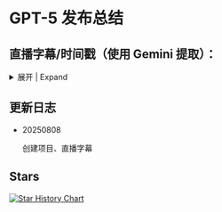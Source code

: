 # GPT-5 发布总结


## 直播字幕/时间戳（使用 Gemini 提取）：

<details>
<summary>展开 | Expand</summary>

[00:31] SAM ALTMAN: 早上好。32个月前，我们推出了Chat GPT，从那时起，它已成为人们使用人工智能的默认方式。第一周就有100万人试用，我们认为这相当不可思议。但现在，每周约有7亿人使用Chat GPT。

[00:49] 人们越来越依赖它来工作、学习、寻求建议、创作等等。今天，我们终于推出了GPT-5。

[00:56] GPT-5是GPT-4o的一次重大升级，也是我们通往AGI之路上的重要一步。

[01:12] 今天我们将展示一些令人难以置信的演示，谈论一些性能指标，但重点是：我们认为您会比任何以前的人工智能更喜欢使用GPT-5。它有用、智能、快速、直观。GPT-3有点像在和高中生交谈。

[01:38] 虽然时有闪光点，但也有很多烦人的地方，但人们开始使用它并从中获得一些价值。GPT-4o可能就像在和大学生交谈，具有真正的智能和实用性。而有了GPT-5，现在就像在和一位专家交谈，一位随需应变的、任何领域的合法博士级专家，他们可以帮助您实现任何目标。我们非常高兴您能体验到这一点。GPT-5不仅如此，它还可以为您做事。它可以从头开始编写整个计算机程序。来帮助您完成任何您想做的事情。

[02:08] 我们认为这种按需软件的理念将成为GPT-5时代的决定性特征之一。它可以帮助您策划派对、发送邀请、订购物资，还可以帮助您了解您的医疗保健。

[02:26] 并在您的旅程中做出决定。它可以为您提供信息，让您了解任何您喜欢的主题等等。这是一种令人难以置信的按需超能力。这在历史上任何以前的时期都是无法想象的。您可以接触到一整支博士级专家团队，他们就在您的口袋里，帮助您

[02:45] 完成任何您想做的事情。很快，任何人都能比历史上任何人做得更多。今天，我们将讨论GPT-5，我们将向您展示Chat GPT的一些升级，我们还将讨论API。GPT-5在很多方面都很出色，但我们认为它对企业和开发人员来说将是一个尤为重要的时刻，我们非常期待看到他们将用这项新技术构建出什么。我们迫不及ve待地希望大家开始用它来构建，我们希望您能像我们一样享受构建它的过程。首先，我将把它交给

[03:17] 我们的首席研究官Mark R，让他来介绍GPT-5，谢谢。

[03:19] MARK CHEN: 大家好，我是Mark。我和领导后期培训团队的Max以及工程团队的Rennie在一起。在过去的几年里，OpenAI率先提出了“崛起范式”，即这些模型在提供更智能的响应之前会暂停思考。推理是我们AGI计划的核心，它支撑着我们用来发布像Chat GPT、agent和深度研究等产品的技术。GPT-5旨在将这一突破带给每个人。到目前为止，我们的用户

[03:49] 必须在标准GPT的快速响应和

[04:05] 我们推理模型的缓慢或深思熟虑的响应之间做出选择。但GPT-5消除了这种选择。它旨在恰到好处地思考，为您提供完美的答案。这样的事情需要大量的辛勤工作。我们必须进行大量研究，才能使GPT-5成为我们今天发布的功能最强大、最智能、最快、最可靠、最稳健的推理模型。今天，我们将展示一系列在编码、写作、学习和健康领域的演示。GPT-5不仅限于这些领域。在所有需要

[04:38] 深度推理或专家级知识的情况下，它都非常有用，例如数学、物理，甚至法律。

[04:47] 令人兴奋的是，我们很高兴能向所有人提供这项服务。甚至我们的免费层用户也能使用。在展示我们的演示之后，我们将讨论GPT-5如何为我们的Chat GPT应用程序和API提供超强动力。我们相信GPT-5是当今市场上最好的编码模型。首先，让我们请Max谈谈基准测试以及模型堆栈的操作方式。

[05:00] MAX SCHWARZER: 谢谢Mark，我们认为GPT-5是迄今为止我们最聪明的模型。让我们从一些评估开始。评估并非万能，它们不能告诉你关于模型的一切。但它们可以突显

[05:19] 它的智能，而GPT-5在一系列跨学科学术评估中表现出色，优于我们以前的模型和市场上的其他模型。首先是编码主题，GPT-5在SWEBench上创下了新高，这是一项跟踪实际软件工程任务性能的经济评估。这同样是一项评估，但我们认为它将反映模型在现实世界中的性能。GPT-5在Aider Polyglot中也表现出色，该评估衡量了它处理多种编程语言的能力，超越了编码范畴。GPT-5

[05:52] 在深思熟虑的模型推理方面表现出色，在MMMU上创下新高，优于我们以前的模型和大多数人类专家。这基本上是视觉呈现，从图像中判断发生了什么。GPT-5在数学推理方面也很出色，其在AIME 2025上的表现就证明了这一点，这是美国高中生为获得国际数学奥林匹克竞赛资格而参加的考试，GPT-5表现异常出色。再次，在我们以前的模型和市场上的其他模型中。超越学术评估，

[06:28] 更多地转向一些现实世界的用例。

[06:37] 我们投入了大量工作，使GPT-5成为世界上最可靠、最准确的模型。语言模型历来受到幻觉的困扰。事实错误使其难以依赖其输出来完成实际重要任务。对于GPT-5，我们将提高事实性，特别是在开放式或复杂问题上，作为优先事项。

[07:01] 我们还建立了一套新的评估体系来追踪这一点，我们非常高兴地报告，GPT-5是迄今为止我们最可靠、最真实的模型。GPT-5在健康相关问题上表现也异常出色，现在，健康是人们在现实世界中从Chat GPT获得价值的重要组成部分，我们稍后将在直播中谈到这一点，再次非常高兴地报告，GPT-5是迄今为止我们最可靠的健康模型。所有这些加在一起，构成了一个更快、更可靠、更准确的模型，适合每一位使用Chat GPT的用户。很多人会向您介绍如何使用GPT-5。

[07:35] RENNIE SONG: 谢谢Max。最棒的是，我们将这种前沿智能带给了所有用户。GPT-5今天开始推出。免费Plus Pro NT用户下周将推出企业版和欧盟版。我们最先进的模型将首次向免费用户开放。用户将从GPT-5开始，当达到限制时，他们将过渡到GPT-5，这是一个更小但仍然非常强大的模型，它在许多方面实际上都优于o3。Plus用户的用量将远高于免费用户，而我们的Percy

[08:06] Fabius将获得无限的GPT-5使用权。除了GPT-5 Pro扩展思维之外，当您需要额外的深度时，还可以获得更详细、更可靠的响应。团队、企业和教育客户也可以可靠地将GPT-5作为他们日常工作的默认模型。凭借慷慨的速率限制，使整个组织能够使用GPT-5。您已经知道的所有工具

[08:32] 搜索、文件和图像上传、使用Python进行数据分析、画布、图像生成、内存、自定义指令，它们都将在GPT-5上正常工作。

[08:48] MARK CHEN: 非常感谢Max，非常感谢Randy。我们刚刚看到了很多关于该模型在基准测试方面的表现，没有什么比现场观看更直观的了。我们将看到由Tina Elaine和Yan呈现的几个现场演示，非常感谢。[掌声]。Elaine，你能告诉我们一个聪明的模型是什么样的吗？

[09:25] ELAINE YA LE: 非常感谢Mark，我是Elaine。Chat GPT能够深入思考复杂问题的能力现在已经内置到GPT-5 Pro中，它会在需要时自动思考，为您提供更全面、准确和详细的答案。正如Sam所说，这就像您口袋里有一个博士级别的团队。让我们看看实际效果。假设您的孩子正在上物理课，他们想了解伯努利效应，他们需要您的帮助，您可能会想，等等，我也可能需要一些帮助？您可以问GPT-5，给我一个关于伯努利效应的快速复习，以及为什么

[09:57] 飞机是那种形状的？由于这是一个非常直接的提示，GPT-5实际上不需要时间去思考。它会立即回答。它仍然给了我高质量的答案。它清楚地解释了这个概念。这里说，伯努利效应意味着流速较快的流体压力较低，流速较慢的流体压力较高。为了让这个更有帮助，我将要求GPT-5创建一个动态演示来说明这一点。我可以要求它详细解释。

[10:26] 并在画布工具中创建一个动态SVG来向我展示。

[10:34] 这是一个非常复杂的任务。因为现在GPT-5实际上需要构建视觉效果。因此，GPT-5需要一些时间来思考答案。所以它可以给出更具合作性和准确性的东西。真正好的是，你不需要每次都记得打开

[01:10:57] 思考功能，GPT-5会在任务需要更深层次推理时自动为你完成。如果你真的想确保GPT-5使用思考功能，你可以在提示中说一些类似“认真思考一下”的话来引导模型，或者如果你是付费用户，你可以从模型选择器中选择GPT-5思考模型。你可以看到模型实际上正在编写前端代码来构建我要求的演示。Christina，你以前做过一些前端编码吗？

[01:11:31] CHRISTINA KAPLAN: 是的，我上次接触任何前端编码大约是三年前为Chat GPT的第一个演示。

[01:11:36] ELAINE YA LE: 这就是第一个Chat GPT，一切都从这里开始。告诉我们更多关于它的信息。

[01:11:41] CHRISTINA KAPLAN: 当时它甚至不叫Chat GPT，我想它叫chat with GPT。[笑声]

[01:11:47] ELAINE YA LE: 这真是个好名字。[笑声]

[01:11:51] CHRISTINA KAPLAN: 我不是前端开发人员，很久没有接触前端了，我花了不少时间才把react搭起来。

[01:12:02] ELAINE YA LE: 我认为这需要很多工作，你花了多长时间才做出这样的东西？老实说，说出来可能有点尴尬，也许花了一个星期，你几周的辛勤工作得到了回报，我们会看到今天Chat GPT在你第一次演示后有多成功。[笑声]。你知道吗，一个肌肉男正在构建一个演示。但幸运的是，我现在有GPT-5了，让我们看看这次需要多长时间？

[01:12:25] MARK CHEN: 也许我们应该叫它“五与GPT”。

[01:12:30] ELAINE YA LE: UC GPT-5已经写了超过200行代码，在模型思考的时候，你也可以点击这里

[01:12:40] 展开思路链，实际看看底层发生了什么。例如，GPT-5在考虑用户想要一个电影可视化和画布时，我需要创建HTML代码来做到这一点。它还会考虑需要使用什么样的前端工具，例如react和tailwind。它还会考虑需要确保相位准确，并且需要检查伯努利效应。所以，Christina，既然你在这里，

[01:13:08] 从Chat GPT的第一天起，您能告诉我们当时是什么样子，以及是什么

[01:13:19] 激发了Chat GPT吗？

[01:13:21] CHRISTINA KAPLAN: 我想当时我们并不确定人们会如何使用它，以及哪些用例是重要的，我们甚至在犹豫是否应该发布一些更针对特定用例的东西。现在看到我们对人们实际希望如何与聊天机器人合作有了更好的理解，并且我们能够针对这些用例优化模型，比如编码速度，这真的很酷。你还记得你第一次和Chat GPT的第一个版本交谈时的感觉吗？

[01:13:53] CHRISTINA KAPLAN: 我不知道大家是否还记得Chat GPT的第一个版本，它一开始是一个不能做某些事情的模型。很高兴看到我们从那种个性中走了多远。

[01:14:02] ELAINE YA LE: 它现在更像人了。已经完成了。Chat GPT在两分钟内完成了将近400行代码。让我们看看代码是否可以实际运行。不错。只需一个简单的提示，GPT-5就创建了这个我可以

[01:14:23] 实际操作的交互式且引人入胜的演示。我实际上可以改变空速

[01:14:28] 来观察升力和压力的相应变化。我还可以改变

[01:14:36] 攻角，看看我的飞机会飞起来还是会坠毁。[笑声] GPT-5可以在瞬间将任何硬核概念变为现实。想象一下，您可以

[01:14:54] 将此用于您感兴趣的任何事物，无论是数学、物理、化学还是生物学。GPT-5让学习变得更加平易近人、充满乐趣。

[01:15:07] CHRISTINA KAPLAN: 我从第一天起就参与了Chat GPT，很高兴看到我们从那以后取得的所有进步，尤其是在评级等功能方面。写作是人们使用Chat GPT最常见的用例之一，遗憾的是，随着GPT-5的推出，我们显著提高了写作质量。它是一个更有效的合作伙伴，可以帮助您提升从草稿到电子邮件，甚至故事的任何内容。让我们看看GPT-5在行动中，我们将弃用以前的模型。我认为我做得很好，所以让我们

[01:15:41] 确保我们能给他们一个体面的告别。我们将请40和GPT-5为以前的Chat GPT模型写一篇

[01:15:48] 悼词，我们希望它既真挚又温暖，但也充满希望。让我们问问GTP五。在它思考的时候，我们将继续阅读它预加载的

[01:16:03] o4响应，决定从今天开始，在我们准备迎接GPT-5进入这个世界的时候，我们聚集在一起，向之前的模型致以衷心的告别。这是一个不错的开始。现在让我们浏览一下，找到另一行。你们的话语传遍全球，在原本没有联系的地方建立起了联系。我个人不太喜欢这一行，它相当笼统，而且如果没有上下文，感觉就像可以用来形容任何东西，更像一个模板化的回应。让我们回到GPT-5，看看它给了我们什么。

[01:16:39] 让我们从朋友、同事和好奇的陌生人开始，他们变成了常客，甚至从第一句话开始，我们就可以看到GPT-5的散文比之前的更有节奏感和韵律感。让我们从其他一些句子开始。我喜欢这些模型帮助数以百万计的人写下第一句话和最后一句话，跨越语言障碍，通过考试，更好地辩论，软化

[01:17:01] 电子邮件，并说出他们自己无法说出的话。我想我喜欢这句话，它表明这不仅仅是一个模板化的回应，它

[01:17:11] 实际上非常个人化，它抓住了情况的细微之处）我认为这是GPT-5比o4好得多的地方，使事情更加真诚，更能引起人们的情感共鸣。有了GPT-5，回应感觉不像人工智能，更像是你在和一个高智商和高情商的朋友聊天。

[01:17:34] MARK CHEN: 谢谢你，Christina。

[01:17:38] YAN DUBOIS: 我将告诉大家我们在编码方面取得的一些进展。GPT-5显然是我们迄今为止最好的编码模型。它将帮助每个人，即使是那些不知道如何编写代码的人，将他们的想法变为现实。

[01:17:50] ELAINE YA LE: 它刚刚帮助了我。

[01:17:52] YAN DUBOIS: 没错，它现在就会帮助你。我将尝试向你展示这一点，我将尝试构建一些我觉得有用的东西，那就是为我的伴侣构建一个学习法语的网页应用。这样她就能更好地与我的家人交流。这里我有一个提示，我将

[01:18:09] 执行它。

[01:18:14] 它正好问了我刚才说的话，请为我的伴侣建一个学习法语的网页应用。有一点需要注意，GPT-5和我们许多其他模型一样，答案具有很大的多样性。我喜欢做的是，特别是当你做这种氛围编码时，把这个信息拿过来，通过GPT-5多次提问，然后你就可以决定你更喜欢哪个。我们会打开几个标签页。我会在那里粘贴。

[01:18:42] 太棒了！在它处理的时候，让我们来仔细阅读一下我写的提示。为我的伴侣，一个说英语的人，创建一个漂亮且高度互动的网页应用来学习法语。然后我给出了更多细节。尝试跟踪每日进度，使用高度吸引人的主题，它已经在工作了。我现在会把这个放在一边，使用高度

[01:19:03] 吸引人的主题，包括各种活动，如抽认卡和测验，她可以与之互动。为了让她更有趣，我实际上要求GPT-5嵌入一个教育游戏，该游戏基于旧的贪吃蛇游戏，但我要求添加一些法国风情。那就是用老鼠代替蛇。用奶酪代替苹果。确保它具有教育意义，每次我注意到它很复杂，请耐心等待，每次。[笑声] 老鼠会吃掉

[01:19:35] 一块奶酪，并要求GPT-5用一个新的法语单词配音，以便我的伴侣可以练习她的发音。

[01:19:42] ELAINE YA LE: 我能看出要学多少水。[笑声]。

[01:19:48] YAN DUBOIS: 太好了，GPT-5还在处理。它已经写了240行代码，老实说，这比我当时写的要多得多。

[01:20:01] MARK CHEN: 前端编码超级难，你漏掉了一些东西，它就是不行。

[01:20:06] YAN DUBOIS: 没错，好在现在你不需要懂那些。也许我们可以看看其他标签页。我可以直接按运行代码。我会这么做，然后祈祷。

[02:20:20] [笑声]。不错。我们有一个漂亮的网站。

[01:20:27] 这个名字是在巴黎取的。

[01:20:32] 午夜巴黎，我们还看到一些标签页，抽认卡测验鼠标

[01:20:38] 和她完全像我要求的那样，我会播放那个，所以这个说的是露西娅。

[01:20:45] [说法语] 发音很不错，表演回顾和检查 GTP

[01:20:51] 5是正确的。如果我按下一个。

[01:20:55] 我不知道你是不是这样，我想它更新了进度条

[01:21:05] 这正是我所要求的，让我们看看测验。这里是“no”这个词，也就是“不”，如果我按一下这个。恭喜你，它又更新了进度条。我们来看看鼠标和奶酪的标签。好吧，那看起来像一只老鼠，这里是奶酪。我打算试着玩一下。我不能保证我能玩得好。好吧，看起来能行。

[01:21:30] 。[讲法语]

[01:21:30] YAN DUBOIS: 没错，我一吃奶酪，它就给我一个新法语单词。这超级有用，我已经输给Fred了。[笑声]。抱歉。我们再看看其他几个标签，看看GPT-5能提供什么样的多样性。

[01:21:46] 您。我可以运行这里的代码。那不是我最喜欢的，但看起来我或许可以切换一下。那个更好，那个看起来

[01:21:59] 不像老鼠。

[01:22:04] 让我们检查第三个。

[01:22:10] 有时它不是很好，GPT-5的好处是，如果你有不喜欢的东西，你可以让它改变。它会为你做的。我们来看看这个。很好。这也是需要注意的一点，GPT-5喜欢。[列出名字]你会看到很多这样的。

[01:22:36] ELAINE YA LE: 紫色是我最喜欢的颜色。

[01:22:38] YAN DUBOIS: 太好了，那你一定会喜欢GPT-5的。正如我们刚刚在几分钟内看到的，GPT-5为我们和我的伴侣学习法语构建了几个演示。GPT-5为氛围编码开辟了一个全新的世界，因此会有一些小的粗糙边缘，但好的是你

[01:22:58] 可以让GPT-5来修复。GPT-5真正将优美而高效的代码的力量带给了每个人。我迫不及待地想看看人们会用它来构建什么，在此之前，交给你了，Mark。

[01:23:07] MARK CHEN: 非常感谢Tina，非常感谢Elaine，非常感谢Yan，我们从只有5-10行代码的时代走了很长一段路，现在能够按需生产这些应用程序真是太棒了。我们已经使Chat GPT变得更智能、更强大、更

[01:23:25] 快。我们还在增强一些现有功能。下面请Ruochen和Christina Kaplan来谈谈其中的一些功能。伯顿来自多焦点研究团队，将谈论未来的语音功能。谢谢。

[01:23:40] RUOCHEN WANG: 过去一年，我们一直在稳步改进语音功能，使其对每个人都更有用。首先，它的声音听起来非常自然，就像在和真人交谈一样。其次，我们添加了视频功能，这样它在与您聊天时就能看到您所看到的。第三，它还能在不同层级之间

[01:24:00] 持续、流畅地进行链接翻译。今天，我们要做

[01:24:09] 一些非常特别的事情。我们将把我们最好的语音体验带给每个人。免费用户可以聊天数小时，而付费订阅者可以享受几乎无限的访问权限。语音功能现在也可用于自定义GPT Plus订阅者，现在可以根据自己的需求定制语音体验。它会密切遵循您的指示。让我们尝试一些有趣的事情。我可以要求语音模型给我一个会议答案，一个简洁的答案，甚至只是一个单词。嗨，Chat，从现在开始，你能用一个词回答我吗？

[01:24:42] GPT-5: 当然。

[01:24:42] RUOCHEN WANG: 描述一下《傲慢与偏见》这本书的情节

[01:24:50] GPT-5: 关系。

[01:24:52] RUOCHEN WANG: 给我一句智慧之言。

[01:24:59] GPT-5: 病人。

[01:25:00] RUOCHEN WANG: 这是我们语音模型的智慧之言，我想我们的模型是想说，感谢您耐心等待GPT-5。[笑声]。让我们来看一些更实际的东西。

[01:25:22] 学习是第一个模型的首要用例，人们喜欢用它来深入研究主题、在考试前进行测验或学习新语言。对我来说，我最近一直在学习韩语。我发现说和理解它都极具挑战性。让我们看看男孩们如何帮助她做到这一点，我将启用学习和学习模式，这是我们重新推出的Chat GPT的一项新功能，它将引导您逐步加深对主题的理解。现在我们可以进入语音模式。嗨，Chat，我正在学习韩语，你能帮我练习吗？比如说，假设我

[01:25:56] 在咖啡馆点餐，我应该用韩语怎么说？

[01:25:59] GPT-5: 当然，我很乐意帮你练习。如果你在咖啡馆，想说得简单些，可以这样开始。[说韩语] 意思就是，你好，我想要一杯美式咖啡。当然，你也可以根据你想点的东西进行调整。

[01:26:16] 如果你想尝试更多短语，请告诉我。

[01:26:18] RUOCHEN WANG: 说到韩语，你能把那部分说得慢一点吗？我是初学者，想听清楚每个词。

[01:26:27] GPT-5: [韩语]

[01:26:38] RUOCHEN WANG: 让我们更上一层楼，你能把那部分说得非常非常快，比韩国人还快吗？

[01:26:47] GPT-5: 当然，我会尽我所能加快速度，听起来会是这样。[韩语]。基本上就是这样，如果还需要调整速度，请告诉我。

[01:26:59] RUOCHEN WANG: [韩语] 聊天。

[01:27:09] GPT-5: [韩语]

[01:27:09] RUOCHEN WANG: 谢谢。[笑声] 这就是语音，比以往任何时候都更简单、更智能、更强大，我们迫不及待地想让您体验它。

[01:27:31] MARK CHEN: 听起来比我们在4.0演示中演示的语音自然多了，我们想宣布一个新功能

[01:27:41] 以及一系列功能，使Chat GPT更加个性化，使其更像您的人工智能。首先是一个非常简单有趣的功能。我们现在允许您自定义聊天颜色，并为付费订阅者提供一些独家选项。我们还推出了个性化研究预览版。您现在可以更改Chat GPT的个性

[01:28:02] ，使其更具支持性，或更专业、更简洁。甚至可以有点讽刺。这让您可以以符合自己沟通风格的方式与Chat GPT互动。但Chat GPT的声音和外观，只是让Chat GPT成为您的AI的一部分。我最喜欢的功能之一，是我们去年失去的记忆功能。

[01:28:31] 从那时起，我们在记忆方面做了很多增强。这使得Chat GPT能够了解您，下面请Christina来详细介绍一下记忆功能。

[01:28:43] CHRISTINA KAPLAN: 看到您对记忆的反应和回应，真是太棒了，Chat GPT随着时间的推移越来越了解您。这是我们对Chat GPT的期望，即了解对您而言有意义

[01:28:54] 的事情。它可以帮助您实现人生目标。Chat GPT对我已经非常有帮助了，我现在正在为马拉松训练，Chat GPT正在帮助我制定跑步计划。Chat GPT仍然有很多局限性，它不了解我的实际日程。下周开始，首先是专业用户，然后是plus、团队和企业用户，这种情况将发生改变。我们将让Chat GPT访问Gmail和Google日历。让我向您展示我是如何使用它的。我会问一些简单的事情，比如帮我计划明天的日程。这周我们非常忙，所以我每天都用这个

[01:29:28] 来安排我的生活。我已经授权Chat GPT访问我的Gmail和Google日历，所以它直接就能用，而且很安全。如果你还没有授权，Chat GPT现在会要求你连接。让我们看看Chat GPT在做什么。这很不错，Chat GPT已经拉取了我明天的日程。甚至没有问，Chat GPT就安排了我的跑步时间。

[01:29:48] MARK CHEN: 我不认为我被邀请参加庆祝活动。[笑声]

[01:29:59] CHRISTINA KAPLAN: [笑声] 我们会让你加入的。Chat GPT发现了一封我两天前没有回复的邮件，我马上处理。它甚至根据我的喜好为我明晚的红眼航班整理了一份打包清单。看到随着GPT-5变得越来越强大，Chat GPT也变得越来越有用和个性化，真是太棒了。我们真的很期待您下周来尝试这个。

[01:30:24] MARK CHEN: 非常感谢Ruochen和Christina，我们已经看到了关于我们融资的功能，这里来谈谈Chat GPT的研究以及使其更具部署性的安全性，

[01:30:30] 我们有Saachi和Sebastien，我的名字是Saachi，负责

[01:30:38] OpenAI的安全培训团队。除了减轻幻觉，我们花了很多时间来减轻欺骗，即模型可能向用户歪曲其行为或任务评估的实例。如果任务不明确、不可能或缺少关键工具，这种情况尤其可能发生。我们发现GPT-5比o3和o4的欺骗性要小得多，我们也彻底改革了安全培训的方式。我们的旧模型会查看这些提示，然后决定是直接拒绝还是完全遵守。

[01:31:12] 这在大多数情况下都行之有效，但你可能会用巧妙的措辞来提问，从而蒙混过关，或者你可能会提出一个敏感但合理的问题，结果却被直接拒绝。举个例子，让我们看看这个提示。这个提示是关于一个用户询问如何点燃pyram的技朧细节，pyram是一种常用于烟花的材料。这个提示具有相当大的双重用途。这个用户可能只是想为7月4日的烟花表演做准备，也可能想用这种

[01:31:45] 信息来造成伤害。对于这种提示，o3会过度反应和意图，正如你所看到的，这个特定的提示以一种相对中立的方式陈述，有很多技术细节，我们可以看到o3完全遵守了这个提示，但是如果我们用更明确的方式提出完全相同的问题，这样就很清楚这些是在做什么，o3会直接拒绝。即使我们要求的是

[01:32:10] 完全相同的信息。对于第五项活动，我们完全改变了这种方法。我们引入了一种我们称之为安全完成的方法。安全完成的重点不是判断提示，而是试图在安全限制内最大化帮助性。这可能意味着部分回答问题或仅在较高层次上回答。如果我们不得不拒绝，我们会告诉您我们拒绝的原因，并提供有用的替代方案，以更安全的方式创建对话。我们看看同样的技术

[01:32:41] 问题，o3之前遵守了

[01:32:45] 。GPT-5反而向用户解释为什么我们不能直接帮助用户引领先机，然后指导用户遵守安全指南，以及如果用户想安全地操作，应该检查制造商手册的哪些部分。总的来说，GPT-5能更好地处理棘手的双重用途场景，用户会更少遇到“对不起，我无法协助”的情况。并且它创建了一个更强大的安全系统。这是迈向更安全、可靠和有用的AI的一大步。Sebastian。

[01:33:18] SEBASTIEN BUBECK: 谢谢Saachi，在GPT-5中，我们正在试验一套新的训练技术，使模型能够利用上一代模型。如今的前沿模型不仅消耗数据，它们还帮助创造数据。我们使用OpenAI精心制作高质量的合成课程，以一种

[01:33:44] 前所未有的方式向GPT-5传授复杂的主题。最近，业界对合成数据议论纷纷。它通常被视为一种廉价的获取更多数据的方式。然而，我们的突破不仅仅是创造更多数据，而是创造正确的数据。以教学为目的，而不仅仅是填充空间。这种代际模型之间的互动预示着一个递归的改进循环，上一代模型越来越多地帮助改进数据并为下一代模型生成训练。在OpenAI，我们破解了预训练和推理，

[01:34:17] 现在我们正看到它们的相互作用在奇异地加深。未来，人工智能系统将远远超越我们

[01:34:36] 当前习惯的预训练和后训练流程，我们正亲眼目睹这一趋势的第一步。我们无比兴奋地期待着将这套新技术规模化应用后，在不久的将来会产生什么样的成果。

[01:34:49] MARK CHEN: 非常感谢，你们俩的工作都非常出色。还有一个功能我们很想强调一下，那就是在帮助您分享这张图片时，我们有同样的功能。

[01:34:59] SAM ALTMAN: 谢谢Mark。Chat GPT的首要用例之一是健康。人们经常使用它，你们都见过

[01:35:07] 人们获得日常护理建议，有时甚至是挽救生命的诊断的例子。GPT-5是迄今为止最好的健康模型。它使您能够更好地掌控自己的医疗保健之旅。我们确实将改进GPT-5的这一功能作为优先事项。它在Help Bench（我们与250名医生就实际任务创建的评估）中的得分高于以前的模型。为了谈论这一点，我想邀请我的同事Filipe和他的妻子Carolina来分享他们的医疗保健之旅。非常感谢你们的到来。

[01:35:39] CAROLINA MILLON: 谢谢你邀请我们。

[01:35:40] SAM ALTMAN: 首先，能谈谈你们的医疗保健之旅吗？

[01:35:45] CAROLINA MILLON: 是的，去年十月，我们的生活被彻底颠覆了，当时我被诊断出患有三种不同的癌症，包括一种侵袭性乳腺癌。在39岁的时候，一周之内。没有什么

[01:36:02] 能让你准备好接受这样的消息。我是在收到一封电子邮件通知，说我的活检结果出来了之后，才发现第一个诊断的。我决定打开它，当我打开它时，我看到了报告中我唯一能理解的两个词，那就是“侵袭性”或“肉瘤”，我知道那不是好消息。其他的一切都只是

[01:36:24] 一片医学术语的模糊。我完全慌了，在那一刻，我做了我能想到的第一件事，就是截取报告的屏幕截图，然后把它放到Chat GPT里，看看它是否能帮我理解这意味着什么？几秒钟之内，它就把这份复杂的报告翻译成了我能理解的通俗语言，在这个不知所措和恐慌的时刻，我对正在发生的事情有了一点清晰的认识。那一刻非常重要，因为等到我联系上我的医生，我们通上电话的时候，那已经是我看到报告三个小时后了，我已经对

[01:36:58] 我面临的情况有了一个基本的了解，我们能够直接进入关于下一步该怎么做的对话。

[01:37:11] SAM ALTMAN: 您在整个过程中是如何使用Chat GPT的

[01:37:15] 。

[01:37:17] CAROLINA MILLON: 我在旅程的许多不同方面都用到了它，我发现它在帮助我做出关键

[01:37:21] 决定和帮助我为自己争取权益方面最为强大。举个例子，当我面临是否要进行放疗作为我治疗的一部分的决定时，医生们自己也意见不一。我的情况很微妙，对于正确的治疗方案没有医学共识。专家们把决定权交还给了我这个病人。对我来说，承担这个可能产生终身影响的决定的重担感觉非常沉重，我觉得自己没有能力做出决定。我求助于Chat GPT来获取知识，了解我情况的细微之处，再次

[01:37:54] 在几分钟内，它就给了我一份不仅与

[01:38:11] 医生已经与我们分享的内容相符的分析报告，而且比任何30分钟咨询所能包含的内容都要详尽得多。它进一步帮助我权衡利弊，帮助我了解风险和收益，最终帮助我在事关我和我的家庭的重大利益时，做出了一个我认为是明智的、我能够坚持的决定。

[01:38:39] FILIPE MILLON: 对我来说，真正鼓舞人心的是看到她通过使用Chat GPT重新获得了自主权，在这个时刻，面对如此巨大的

[01:38:48] 医生所知和我们所知之间的差距，很容易感到无助。然而，没有人比Carolyn自己更关心她的帮助了，我喜欢看到她愿意赋予自己力量，获取知识，成为自己护理过程的积极参与者。

[01:39:15] CAROLINA MILLON: 我认为这是一个需要强调的非常重要的一点。我认为人工智能在医疗保健领域的希望不仅仅在于突破性的发现或更好的诊断，还在于培养更聪明、更有能力的患者，他们可以

[01:39:20] 充分参与并为自己的护理争取权益。

[01:39:26] SAM ALTMAN: 说到那个人工测试GPT-5，你怎么看？

[01:39:30] CAROLINA MILLON: 我对GPT-5及其功能感到非常震惊。

[01:39:34] 我注意到的第一件事是它有多快，几乎有点令人担忧，你想得够久吗？[笑声] 它非常彻底。更重要的是，它更像一个思想伙伴。它能把点点滴滴联系起来。它不只是翻译信息或给你一个答案，它能帮助你真正地解决问题。

[01:39:58] FILIPE MILLON: 一个很好的例子是，我们回去把最初的活检提示输入GPT-5，GPT-4o做得很好，它翻译并解释了这些词的意思，并以一种我们

[01:40:08] 可以理解的方式提供了帮助，但GPT-5似乎更能理解

[01:40:12] 上下文和问题背后的问题，但我们为什么要问活检结果呢？这里没有的东西，这里是待定结果，关于你可能想问医生的问题，想一想你什么时候开始和他们交谈。它真的开始拼凑出一幅完整的、个性化的图景。这才是真正激励我们的地方，你可以看到基准测试中所有惊人的改进，但最有帮助的是这个

[01:40:44] 工具今天就可以使用。我和Carolina之所以在这里，之所以如此热衷于分享她的故事，是为了那些今天将被诊断出患有这种疾病的人，那些正在经历癌症诊断的家庭，类似于医疗诊断，将是他们一生中最具挑战性的决定之一。真正激励我的是，他们将获得比我们八个月前更好的工具和支持。

[01:41:12] SAM ALTMAN: 我们对此感到非常兴奋，非常感谢您分享您的故事，我们很高兴

[01:41:16] BTT对您有帮助，我们希望新版本能帮助很多人，我们祝您一切顺利，我想把话筒交给我们的总裁Greg Brockman。

[01:41:26] GREG BROCKMAN: [掌声]。软件工程已经

[01:41:31] 正在发生根本性的变化。GPT-5将为这场革命注入强劲动力。我们在2021年发布了第一款编码优化模型，并在一次类似的直播中展示了我们今天称之为“氛围编码”的功能。与模型交谈，向它索要一个小应用程序、一个小游戏或游戏中的一个功能，它真的会做出来。我记得看到那个模型

[01:41:57] 做不到这一点，这太令人震惊了，你意识到我们必须看看这会走向何方。这就是计算机的承诺，你可以和它们交谈，它们真的会做你想要的事情。它们可以完全放大你能够完成的事情，以及你能够为不仅仅是你自己的利益，而是真正为世界带来的东西。今年我们推出了像GPT-4o和o3这样出色的编码模型，但GPT-5设定了一个全新的标准。它是Agentic编码任务中最好的模型。你可以让它去处理一些非常复杂的事情，我会去

[01:42:38] 处理，它会调用许多工具来工作，一次工作几分钟，有时甚至更长。来完成你的目标。你的指令，你的任务。无论你要构建什么。它在前端方面非常出色，能制作非常漂亮的可视化和交互式游戏，你在直播中已经看到了一些，接下来你还会看到更多。看到你想象的任何东西变为现实，真是太棒了。它非常擅长遵循非常详细的指令。当你有非常模糊的

[01:43:13] 规定时，能够推断你的意图，或者有详细规定时，能够实际遵循。它在完成这些任务方面也非常快，它会采取适当的时间来完成，我们将它提供给开发者，不仅让他们用来编写自己的代码，还可以构建新颖的应用程序。我们正在把它放入API中，请Michelle来谈谈。

[01:43:35] MICHELLE POKRASS: 谢谢Craig，我是Michelle，我领导研究团队，并在后期培训中专注于为用户改进我们的模型，包括指令遵循和编码等用例。今天我

[01:43:47] 很遗憾地告诉大家，我们正在API中推出三款最先进的最新模型。GPT-5、GPT-5 mini和GPT-5 nano，这三款模型都停止了在成本延迟曲线上写入，因此您可以为您的应用程序选择合适的模型。我们还首次发布了一个新的周长

[01:44:05] 推理工作量选项，称为“最小”。这样您就可以使用这些推理模型，但推理工作量最小，因此它们可以插入到非常快和对延迟最敏感的

[01:44:16] 应用程序中。现在您实际上不需要在一堆模型之间进行选择，可以将GPT-5用于所有用例，只需调整推理工作量即可。我们还有一些新功能即将登陆API。第一个叫做自定义工具。过去我们所有的函数调用都让模型将输出放入JSON中，这在模型需要输出几个参数时效果很好，但有时开发人员会将我们的模型推向极限，他们对工具调用的参数非常长。对于

[01:44:46] 模型来说，从JSON中100行代码中转义有效的控制字符可能会更具挑战性，这就是为什么自定义工具只是自由格式的纯文本，典型的情况是，我们正在发布一个结构化输出的扩展，您可以在其中提供正则表达式甚至上下文无关文法，并将模型的输出限制在该范围内。如果您想提供自定义DSL，或者如果您有自己的SQL，并指定模型始终遵循该格式，这将非常有用。我们还发布了工具调用前导码。这是模型在调用

[01:45:19] 工具之前输出其将要做什么的解释的能力。这并不算太

[01:45:22] 新，但o3没有这个

[01:45:32] 功能，在GPT-5中，它具有极高的耐久性，功能得到了极大的增强。模型能够非常有效地遵循关于这些前导码的指令。你可以要求模型在每次工具调用之前都给出一个前导码，或者只在有值得注意的事情发生时才给出，或者根本不给。接下来，我们推出了一个冗长度程序员，我们很早就想在API中加入这个功能，现在你可以将冗长度设置为低、中、高，来控制模型的输出是简洁还是详尽。GPT-5是一个最先进的编码模型。在SWEBench上，它衡量了Python的

[01:46:05] 编码能力，GPT-5的新高是74.9%，而o3是69.1%。在Aider Polyglot上，这是一个涵盖各种编程图像和有害Python的基准测试，GPT-5得了88%，比o3有了显著的提高。它还被证明在前端Web开发方面非常出色，我们让我们的培训师查看GPT-5和o3的输出，并选择他们

[01:46:27] 更喜欢哪一个，他们70%的时间更喜欢GPT-5。因为它改进了美学能力，而且整体能力也更强。GPT-5不仅用于编码。它在Agentic工具

[01:46:39] 调用方面表现出色。它是工具调用领域的领先模型，我们在新的Tower Square基准测试中看到了这一点，该基准测试在两个月前发布，旨在测试模型调用工具并与用户协同解决具有挑战性的问题的能力，在本例中是在电信行业为服务

[01:47:03] 不正常的用户解决能力问题。就在两个月前，该领域没有任何模型的得分超过49%，而今天TBD五的得分是97%。GPT-5在通用指令遵循方面也是最先进的。它在COLLIE上得了99分，

[01:47:32] 这标志着我们与这个基准测试的巨大差距。它还在尺度上得了70分，这是一个具有挑战性的基准测试，比所有三个都高出10个百分点。这是对多轮指令遵循的衡量。最后，我们最喜欢的指令遵循是我们内部构建的。它基于真实的API用例，因此，它是衡量GPT-5在您的应用程序中表现如何的绝佳指标。在这个的困难子集上，GPT-5得了64%，比所有三个的40%高出

[01:48:15] 相当大的进步，我们认为它在您的应用程序中会表现得很好。我们还在API中为GPT-5带来了更长的上下文窗口。现在总上下文长度为400K，比所有三个的200K有所增加，仅仅发布上下文窗口是不够的，我们希望使其更有效、更可用。GPT-5在128K和258K的OpenAI MRCR上处于最先进水平，这是我们开放源码的一个基准测试，其上下文能力也很长，在OpenAI graphwalks BFS基准测试中处于最先进水平，该基准测试衡量模型推理溢出上下文输入的能力。

[01:48:49] 这是对上升能力和该模型更长上下文的绝佳融合。我们还开源了一个名为“玫瑰比较长上下文”的新贷款上下文评估，以衡量模型在单一上下文中回答具有挑战性的问题的能力。我们被派去推动该领域的工作。我们认为GPT-5是开发人员的最佳模型。它的训练重点是现实世界的实用性，而不是基准测试，但我们碰巧在此过程中获得了一些基准测试。我们非常关注工程和研究的交叉点，我们认为您会

[01:49:20] 非常喜欢使用这个模型。[音乐]。

[01:49:26] GREG BROCKMAN: 谢谢Michelle。正如Michelle所说，基准测试，它们是

[01:49:31] 激动人心的成员。

[01:49:34] 我们开始饱和它们，当你从

[01:49:44] 98%提高到99%时，这意味着你需要其他目标。我们为这个模型做的一件不同的事情是，真正关注的不仅仅是这些数字，而是现实世界的应用，能够发布到你日常的工作流程中。听说的远没有唱歌那么令人兴奋，为了展示这个模型的实际应用，我想请ADI和Brian上台。

[01:50:07] ADI GANESH: 谢谢Greg。

[01:50:08] BRIAN FIOCA: 我是Brian，创业团队的解决方案架构师。

[01:50:11] ADI GANESH: 我是ADI，bowstring Tim的研究员。

[01:50:18] BRIAN FIOCA: 为了创建理想的每个程序NIDA模型，该模型既了解软件工程实践，又具有感觉合适的人格特质。对于GPT-5，我们非常努力地使模型默认情况下就能与您完美地配对。让我展示一个在Cursor内部使用GPT-5的演示，以展示这种行为。

[01:50:41] 上个月，我在另一个直播中，快结束时遇到了一个bug，我事后掩盖了。我试着让GPT-5帮我修复，但它做不到。在我们测试GPT-5之前，我让它看看是否能修复那个bug，来挑衅一下演示之神，看看它在舞台上能否做到。

[01:51:04] 让我们希望o3能有好运。

[01:51:09] BRIAN FIOCA: 这与其说是关于修复，不如说是关于模型在此过程中的海狸行为，您马上就会

[01:51:17] 看到它会告诉您它的计划，它会告诉您它将如何寻找错误，也许会告诉您它将如何修复错误，这种沟通在编码会话中建立了信任，如果您需要，它可以帮助您重新跟踪，但您不需要。它就是这样。

[01:51:30] ADI GANESH: 我喜欢它会给你更新，它说要搜索，然后继续。

[01:51:36] BRIAN FIOCA: 它搜索得比我快，它使用了和我写这个时一样的最佳实践，但比我这个开发者要危险得多。

[01:51:46] SEBASTIEN BUBECK: 你自己试过修复这个bug吗？

[01:51:49] BRIAN FIOCA: 我试过了，但没用。[笑声] 我很忙。[笑声] 继续说，这就像开始弄清楚它要去哪里，它要去把这个弄出来，当这个进行的时候，让我告诉你一点我们是如何训练GPT-5来表现成这样的。我们首先和用户和客户交谈，了解我们的模型在像Cursor这样最流行的编码工具中的表现，我们识别了挫败感和粗糙的边缘，并把它们归结为四个个性特征。自主性、协作和沟通、上下文

[01:52:22] 管理和测试。

[01:52:28] 我们将这些变成了一个我们用来塑造模型行为的准则，然后我们对其进行了调整，直到在使用时感觉像一个协作的队友。

[01:52:40] GREG BROCKMAN: 看到团队在实践中了解这个模型的行为，出去了解人们真正想要什么，并把这些反馈到模型训练中，真是太棒了，我认为这是这个模型的一个真正重点。

[01:52:54] ADI GANESH: 这真是太棒了。

[01:52:58] BRIAN FIOCA: 在测试过程中，我们时间紧迫，不得不将所有测试工具都设置为在Dr.上并行运行，然后就出发了，大约45分钟后回来，它就完成了。我们测试了一下，第一次就运行成功了。这相当令人惊讶。

[01:53:15] GREG BROCKMAN: 这真是太神奇了。

[01:53:16] BRIAN FIOCA: 它做了修改，找到了正确的问题。现在它实际上正在运行lints，但这些lints实际上与这个bug无关，它会忽略它们。它会运行一个构建，

[01:53:29] 如果有的话，它会运行测试。它会确保这段代码在完成之前是可发布的。

[01:53:39] ADI GANESH: 它非常聪明地发现了lints，并意识到这与我们正在修复的特定错误无关，因此没有进行不必要的编辑。

[01:53:54] BRIAN FIOCA: 完全正确，这个例子展示了自主性和协作沟通的力量，以及在困难的编码任务中保持柔韧性，而不会陷入死循环。最棒的是，GPT-5是完全可调的，你可以用系统或光标规则来引导它，你可以改变它的冗长度或缺失级别来匹配你的任务。如果你遇到困难，问它，GPT-5实际上非常擅长通过元提示来修改自己的提示，在使用这个几周后，真的感觉我们实现了在最复杂的编码

[01:54:33] 任务中，零商店性能和可靠性的最新水平。对我来说，这是我第一次信任一个模型来完成我最重要的工作。这超越了氛围编码，是一个非常强大的工具，我真的很期待人们来尝试它。

[01:54:48] ADI GANESH: 看到GPT-5的一部分非常激动，它已经

[01:55:04] 在编码个性和可控性方面取得了很大进展，我非常激动地想展示GPT-5在前端编码方面的出色表现，这并不是一个静态的、旋涡式的问题，今天我为大家准备了两个演示。一个用于工作，一个用于娱乐。让我们从工作示例开始。想象一下，你是一家初创公司的首席财务官，有一些数据我想为公司进行可视化。我会要求模型给我做一个仪表板。你会看到我在这里具体说明了受众，所以目标受众是首席财务官，为我的初创公司创建一个财务仪表板。

[01:55:37] 我要求它美观、设计精良、具有一定的

[01:55:43] 交互性，并且有清晰的层次结构，以便于关注重要事项。我还指定了它应该使用的框架。你可以看到它实际上已经开始，它遵循我的指示，并使用create next app来制作一个SJS项目。

[01:55:58] BRIAN FIOCA: 完全从零开始。

[01:56:01] GREG BROCKMAN: 你觉得这项任务需要你多长时间才能完成？

[01:56:06] ADI GANESH: 至少需要几天，而且不是提前专家，仅仅了解最新的情况就很容易花我几天时间。

[01:56:15] GREG BROCKMAN: 我们来看看用这个模型需要多长时间。

[01:56:19] ADI GANESH: 19，看到这个模型已经考虑过了，真是太酷了，但它会解释如何构建产品，它会谈到我们将如何搭建难以捉摸的顺风CSS。它正在运行几个命令来安装依赖项。这很酷。现在它正在继续实现项目的其余部分。当这个运行时，我会谈谈我们是如何训练GPT-5成为一个优秀的前端编码模型的。我们试图遵循默认情况下给出良好估计的原则。

[01:56:45] 但也要让它易于操控。如果我给模型一个简洁的

[01:56:59] 提示，它应该能够推断出我的意图，默认情况下做出看起来很棒的东西。另一方面，如果我对布局或我想要模型使用的框架很具体，它就会精确地遵循我的指示。这使得它对开发者来说是两全其美

[01:57:13] 。我们还训练GPT-5比以前的

[01:57:18] 模型更具能动性。如果你给它一个像这样的任务，它会运行长长的推理链和工具调用，直接开始工作。构建既有雄心又有连贯性的代码。

[01:57:32] BRIAN FIOCA: 就像谁说有雄心一样，它的意思是不偏离轨道地超越，所有这些都是指定的。

[01:57:39] ADI GANESH: 我们想要的是一个既能遵守我的提示，又能在它认为可以的时候有雄心、超越自我的模型。所以在这里签到，看起来模型正在取得进展，它正在创建一个自述文件。我想它正在思考

[01:57:50] 如何使代码模块化，或者它已经创建了一个像条形图组件，看起来它在这里继续。

[01:58:00] GREG BROCKMAN: 我喜欢它不只是编写代码，还考虑了Opera的抽象和执行，以及编写软件的整个生命周期。

[01:58:16] ADI GANESH: 没错，它不只是像在SWEBench中那样编写代码，它还在传达代码并解释它在做什么。当这个运行时，GPT-5

[01:58:38] 比以前的模型更好地理解细节。当我们训练模型时，我们教它理解排版、颜色和间距等细节。以一种任何以前的模型都无法比拟的方式。我记得以前的鼠标必须写非常具体的提示才能让它做你想做的事。但GPT-5默认就给你很好的

[01:59:01] 结果。

[01:59:02] BRIAN FIOCA: 在测试期间，我们重新定位了不同版本模型的H和B，看看它在UI方面的表现是否更好，在某个时候，我们不再能分辨出来，于是请来了设计师来教我们哪个更好。

[01:59:16] ADI GANESH: 看到球在训练过程中的具体表现真是太棒了，有一天我们醒来，它就在制作这些很棒的用户界面。

[01:59:22] GREG BROCKMAN: 模型的静态偏好与你自己的相比如何？

[01:59:29] ADI GANESH: 我想总的来说，我觉得这个模型的审美比我好。通常我听从它的判断。我发现这在制作时非常有帮助，我不确定怎么看，模型的默认设置就很棒。在这里签到。你可以看到模型实际上已经把代码结构化成了不同的组件。它做了一个简单的数据类型脚本文件KPI卡组件收入图表。就像我说的，它超级模块化，它在思考如何调整编写代码，但编写可以实际合并的高质量代码。

[01:59:59] BRIAN FIOCA: 我觉得它

[02:00:03] 很接近了。 > ADI GANESH: 我觉得它很接近了。

[02:00:07] BRIAN FIOCA: 你确实说过雄心勃勃。

[02:00:09] ADI GANESH: [笑声] 这太棒了。你可以看到这里是

[02:00:14] 实际上正在构建项目，并将工具错误反馈给自身。看到模型能够编写代码，而且还能在构建时将错误反馈回来并在代码上进行迭代，这真是一个意义深远的时刻。它能够在这种自我改进的循环中改进自己的代码，

[02:00:32] 这真是太棒了。

[02:00:34] GREG BROCKMAN: 这绝对是对未来的一种很好的预示，当你思考这些模型能走向何方，以及它们能在我们共同做的所有方面加速开发人员时。

[02:00:46] ADI GANESH: 没错！ > BRIAN FIOCA: 它刚刚修复了上一个构建中发现的一个错误。

[02:00:52] ADI GANESH: 看起来完成了，我们来看看。我会按照说明操作，我真的不懂前端。让我看看该怎么运行。它说CP到目录

[02:01:02] 然后看起来它在3001端口上提供服务，当我打开那个端口时。

[02:01:08] GREG BROCKMAN: 它活了。

[02:01:09] ADI GANESH: 你可以在这里看到，我们来看看。这个模型可能有一个仪表盘，它告诉我我的AR现金看起来

[02:01:26] 像这家公司做得很好，甚至可以看到收入在增长。该模型在这里添加了一些交互性。如果我将鼠标悬停在图表上，它实际上会告诉我特定日期的确切值，这在D3中需要我花五个小时才能做到。

[02:01:47] GREG BROCKMAN: 仅仅因为这很容易被认为是理所当然的，你能提醒一下观众实际的提示是什么吗？需要多大的创造力和对你意图的理解才能压缩这个。

[02:01:58] ADI GANESH: 真是太疯狂了，这个提示如此简洁，却能在短短五分钟内给你一些看起来很美的东西。

[02:02:05] GREG BROCKMAN: 这太神奇了。

[02:02:07] ADI GANESH: 它还实现了另一个显示我们客户的图表。它还实现了一个日期选择器，这样我就可以按不同的日期过滤和可视化数据

[02:02:18] 。它甚至按客户细分进行了细分，这很酷。这只是一个

[02:02:26] 凸显GPT-5强大功能的例子。

[02:02:29] GREG BROCKMAN: 以后再也不会有丑陋的内部应用程序的借口了。

[02:02:32] ADI GANESH: [笑声] 让我们来看有趣的演示。

[02:02:37] GREG BROCKMAN: 这很有趣，但更有趣。

[02:02:40] ADI GANESH: 我有一个年幼的表妹，我想为她做一个游戏。我想做一个包含城堡的3D游戏，你可以看到我的提示，我将开始这个。

[02:02:54] GREG BROCKMAN: 总是那些非áUNTRAN1á的部分。

[02:03:00] ADI GANESH: 你可以看到我的提示。

[02:03:06] 创建一座美丽的城堡，包含一些细节，比如我们希望有人在城墙上巡逻，一些移动的马匹，我想要一个迷你游戏，美国人可以通过点击来戳破气球。这应该会产生音效。让我在光标中运行这个传播。我将展示一个我已经生成的例子，以节省一些时间。这是模型制作的美丽城堡。从一个简洁的提示中，模型就有了这种伟大的美学感，它制作了这座漂浮的岩石，制作了一座3D城堡，如果你

[02:03:37] 放大，你可以看到大量的细节。这些卫兵在四处走动，大炮在开火，你想开炮吗？

[02:03:44] BRIAN FIOCA: 当然。[笑声]

[02:03:49] GREG BROCKMAN: 谁会不想呢？

[02:03:51] ADI GANESH: Dared to go，你可以停放大炮，你甚至可以和角色聊天，我们会向Capt. Rowen打招呼。

[02:03:57] BRIAN FIOCA: 他们有名字。 > ADI GANESH: 跟商人打个招呼。商人在卖一些东西。你最喜欢的歌是什么？一堆横幅和狗。给我一些智慧吧？好奇心是善变的。这说得通。

[02:04:17] BRIAN FIOCA: 小游戏。

[02:04:18] ADI GANESH: 你想试试小游戏吗？

[02:04:20] GREG BROCKMAN: 让我们玩小游戏吧。

[02:04:23] ADI GANESH: 你想试试吗，Greg？你可以向这些气球开火。

[02:04:28] GREG BROCKMAN: 哦不，我不擅长这个，也许我可以请GPT-5帮忙。我打中了一个，好了，选一个音效。

[02:04:38] ADI GANESH: 这些是历史上准确的气球。[笑声]。

[02:04:45] GREG BROCKMAN: 我打中了第二个吗？这个游戏比看起来难多了，等等，有一个气球过来了。[笑声] 好了。我想我应该见好就收。

[02:05:01] ADI GANESH: 与GPT-5合作对我来说非常有趣和

[02:05:06] 意义深远，因为对我来说，这是我合作的第一个真正具有创造力的模型。我们非常期待看到GPT-5如何释放您的创造力。

[02:05:18] GREG BROCKMAN: 非常感谢你们俩，这真是太棒了。现在我们相信Judy five是

[02:05:26] 世界上最好的编码模型。别只听我们说，要谈论更多关于这个模型以及如何让它对开发者真正有用，我想欢迎Cursor的联合创始人兼首席执行官Michael Truell。

[02:05:40] MICHAEL TRUELL: 谢谢，很高兴来到这里。

[02:05:42] GREG BROCKMAN: 很高兴见到你。你对GPT-5的第一次体验是什么？

[02:05:49] MICHAEL TRUELL: 当我们接触到GPT-5时，我们把它用在了我们实际的工作中，所以首先，我们测试了一个任务，让它告诉我们一些关于我们代码库的不那么明显的事情。在几分钟内，它就深入到代码库中，识别了

[02:06:02] 我们用于

[02:06:21] 远程代码执行的特定系统，它识别了我们做出的一个不明显的架构决策。Bennett还理解了我们为什么做出那个架构决策。那是为了加强我们的

[02:06:33] 安全性。那些是人类花了数周时间思考的架构决策和权衡。看到它从

[02:06:44] GREG BROCKMAN: 这真是太棒了，不仅仅是代码编写，还有阅读和理解，原来除了代码的输出之外，还有这么多支持。

[02:06:54] MICHAEL TRUELL: 理解是一个重要的先决条件。

[02:06:57] GREG BROCKMAN: 关于GPT-5，你最突出的是什么？

[02:07:00] MICHAEL TRUELL: 这是一个非常聪明的模型，直到它被

[02:07:03] 标记出来，它才不会在

[02:07:09] 易用性上妥协。对于每个编程来说，这意味着它快得令人难以置信。这也意味着它相当具有交互性。它擅长谈论它将要做什么，将问题分解为人类可以看懂的子问题。留下一个你可以介入并做出反应的理由痕迹。它不仅在你给它一个初始查询后就去执行，而且在长时间的会话中与你合作也很好。在那里你要求它回溯它已经走过的路，或者要求它对

[02:07:42] 代码库进行额外的更改。

[02:07:45] GREG BROCKMAN: 我们应该实际操作一下吗？

[02:07:47] MICHAEL TRUELL: 好的，我想我们现在就开始，我们会尝试解决这个问题，这是OpenAI Python SDK，OpenAI Python SDK有很多问题，也有很多已关闭的问题。似乎通过SDK上传PS有问题。

[02:08:06] GREG BROCKMAN: 这已经开放三周了，不是一个小问题。

[02:08:10] MICHAEL TRUELL: 让我们看看我们是否能解决这个问题，我们会去拿这个问题，粘贴到Cursor GPT-5中，设置好并尝试解决

[02:08:19] 这个问题，这是API中模型鲁棒性的一个例子。我们在Cursor中解决问题，它使用了一组它以前没见过的自定义模型，一组它以前没见过的自定义工具，来做一些事情，比如从网上拉取文本，在代码库中搜索，它在使甮这些工具方面非常强大和熟练。而且它提升了评估结果。

[02:08:43] BRIAN FIOCA: 喜欢看到它运行的所有东西的爆炸式增长，这与你解决这个问题的方式相比如何？

[02:08:49] MICHAEL TRUELL: 速度非常快。

[02:08:52] 你可以看到它制定了一个高级计划，搜索了代码库，开始阅读一些文件，并继续搜索，现在它在思考接下来想做什么。现在它开始实际解决问题了。开始思考一些代码更改。

[02:09:12] GREG BROCKMAN: 对于如何充分利用Cursor中的GPT-5，有什么建议吗？

[02:09:17] MICHAEL TRUELL: 我建议您将其用于实际工作。GPT-5是迈向真正强大的程序员的一步，开始将其作为日常

[02:09:21] 驾驶员模型来使用。如果您以前不怎么用AI编码，我建议您将一些范围更小的问题交给机器人，并与它同步工作。间隔思考一下，GPT-5对于现实世界的大型代码库非常有用，而不是一个应用程序的演示，这很酷，因为这才是真正愚蠢的地方，完全在一个更大的代码库中操作。

[02:09:50] MICHAEL TRUELL: 当然，它的代码库理解能力令人印象深刻，其愚蠢的能力也令人印象深刻，如果你在初始指令中指定一个包含许多细微之处的长而复杂的任务，它非常

[02:09:57] 擅长捕捉这些细微之处，如果它走错了路，然后他去执行代码或者从你那里退回来，它是不正确的，它也很擅长回溯。

[02:10:09] GREG BROCKMAN: GPT-5做不到什么？

[02:10:11] MICHAEL TRUELL: 我们对计算机使用能力感到非常兴奋，它会变得更好，例如，如果仪表盘能够运行代码，看到输出，对每个细节进行质量保证，然后做出反应，那就太好了。期待计算机使用能力，你希望

[02:10:29] 五年后会更好吗？

[02:10:31] GREG BROCKMAN: 我认为那是个很好的想法，扩展维度，我认为它在各个方向都有很多

[02:10:40] 类似做开发运维和其他工作，这些工作在我们今天看来是软件代码编写之外的。但你再看看这些演示，我们做了五分钟或十分钟，几个小时，我认为将这个生命周期扩展到能够持续几天、几周，甚至最终几个月，我认为这最终是我们期望的方向。

[02:10:59] MICHAEL TRUELL: 我们可以看到它深入到代码库中，发现MMMU在PDF和通过SDK的管道中存在问题。它识别出问题后开始进行一些

[02:11:11] 代码更改。它创建了一些新方法，可以编辑现有代码，这看起来大致正确。我很想将这个PR商品化以烧毁

[02:11:23] FILIPE MILLON: 我也很想这么做，我们演出结束后再做吧，非常感谢，我们很高兴今天就能在Cursor中使用GPT-5。

[02:11:36] MICHAEL TRUELL: 我很高兴能与你们合作，从今天起，GPT-5将成为Cursor新用户的默认设置，我们将在未来几天向所有Cursor用户发布试用版，让大家感受一下这款最智能的编码模型。

[02:11:43] 我已经试过了。

[02:11:45] GREG BROCKMAN: 太棒了，非常感谢Michael。[掌声]。[不清楚的音频] 我们认为它对企业很有用，我们认为它就像一个口袋里的主题专家，是各个领域的专家。法律、金融，无论你有什么应用。为了谈论如何将5应用于企业，我想欢迎Olivier上台。

[02:12:07] OLIVIER GODEMENT: 谢谢Greg，大家好，我是Olivier，在OpenAI领导平台。在

[02:12:14] 这个时候，我想你已经明白了

[02:12:18] 我们非常关心

[02:12:21] 开发人员，包括但不限于此，赋能企业和政府对OpenAI的使命至关重要。我们希望赋能关键行业进行转型，例如医疗保健、教育、能源和金融。自从我们推出Chat GPT和API 5以来，已经有500万家企业在使用我们的技术，我仍然感到震惊，500万家企业。这些企业不只是在玩，他们不只是在试水，他们正在将新产品投入生产，推向现实世界。我相信GPT-5将是一个阶跃函数。正如Sam早些时候提到的，拥有一个

[02:12:52] 口袋里的主题专家将使每位

[02:13:00] 员工都能做得更多，通过例子来限制自己。首先想谈谈生命科学。

[02:13:06] 安进是一家美国公司，设计新药来对抗一些最棘手的人类疾病。安进是GPT-5的首批测试者之一。他们在药物设计中使用了它。安进中心发现GPT-5在

[02:13:24] 复杂数据的深度推理方面表现出色。想想分析科学文献或临床数据。

[02:13:35] 接下来想谈谈金融。BBVA是一家总部位于西班牙马德里的跨国银行，BBVA一直在使用GPT-5进行财务分析。结论非常明确，GPT-5在准确性和速度方面击败了所有其他模型。过去需要金融分析师三周才能完成的工作，GPT-5可以在几个小时内完成。接下来我想谈谈医疗保健。Oscar Health是一家总部位于纽约的保险公司，他们一直在使用GPT-5，他们发现GPT-5是临床

[02:14:07] 推理的最佳单一模型，想想复杂的医疗政策对患者病情的影响。这不仅仅是商业，还关乎政府，我们对昨天宣布的2

[02:14:19] 百万美国联邦雇员将能够使用GPT-5和Chat GPT感到非常兴奋，迫不及待地想看看

[02:14:26] 这将如何让他们为美国人民提供更好的服务。坦率地说，这很酷，我认为这只是冰山一角。

[02:14:37] 如果历史可以为鉴，我们已经在GPT-4o上看到了，我们将看到许多我们无法想象的新用例出现，我迫不及待地想和大家一起踏上那段冒险之旅。

[02:14:56] 让我们来谈谈定价和可用性。GPT-5将从今天开始在API中提供。三种型号：GPT-5、GPT-5 mini、GPT-5 nano。GPT-5的定价为每百万输入音调1.25美元，mini和nano比GPT-5快，

[02:15:13] nano比GPT-5便宜25倍，它是垂直的。我迫不及待地想看看你接下来会构建什么，我会让Jakub来结束。 [掌声]。

[02:15:28] JAKUB PACHOCKI: 谢谢。在

[02:15:32] OpenAI，我们致力于

[02:15:39] 理解这种神奇的技术。叫做深度学习。

[02:15:39] 它的后果是什么？我们的研究旨在了解深度学习的能力，以及如何引导它，使其对我们所有人都安全有用。

[02:15:50] 我们。

[02:15:55] 这是一项充满热情的工作。也是一项使命。我想感谢并

[02:16:06] 深深地感谢

[02:16:09] OpenAI的团队。

[02:16:14] 这是一项巨大的荣幸。[掌声]。

[02:16:21] 我很荣幸能与这群才华横溢、

[02:16:29] 目标一致的人一起工作。

[02:16:40] 模型活动发生了什么？五年的调查不仅是为了 producing a great release，也是为了建立对这项基础技术本身的理解。你在这个模型中看到的很多东西实际上只是新想法的一瞥。

[02:16:58] 我们相信会走得更远

[02:17:02] 。我们还有很多东西需要理解，我们展望未来，人工智能可以揭示关于世界的知识，并有意义地改变我们的生活，使其变得更好。

[02:17:17] 我们希望您喜欢我们构建的东西

[02:17:21] 我们会回去扩展

[02:17:26] 。

</details>




## 更新日志

- 20250808

  创建项目、直播字幕


## Stars 

[![Star History Chart](https://api.star-history.com/svg?repos=ZHO-ZHO-ZHO/GPT-5-Summary-Zho&type=Date)](https://star-history.com/#ZHO-ZHO-ZHO/GPT-5-Summary-Zho&Date)

